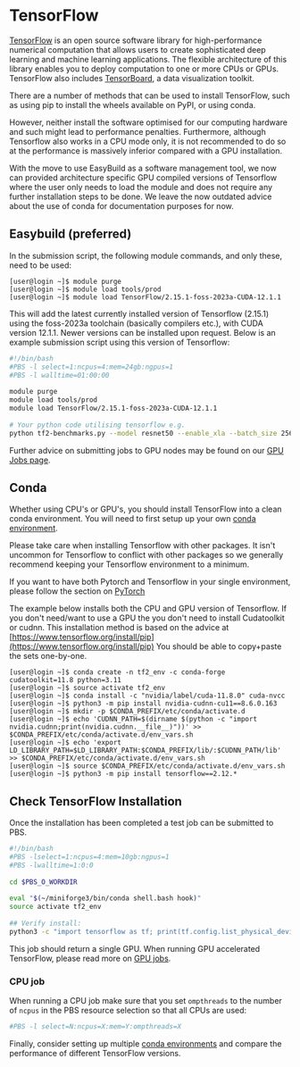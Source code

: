 # TensorFlow

[TensorFlow](https://www.tensorflow.org/) is an open source software library for high-performance numerical computation that allows users to create sophisticated deep learning and machine learning applications. The flexible architecture of this library enables you to deploy computation to one or more CPUs or GPUs. TensorFlow also includes [TensorBoard](https://www.tensorflow.org/guide/summaries_and_tensorboard), a data visualization toolkit.

There are a number of methods that can be used to install TensorFlow, such as using pip to install the wheels available on PyPI, or using conda. 

However, neither install the software optimised for our computing hardware and such might lead to performance penalties. Furthermore, although Tensorflow also works in a CPU mode only, it is not recommended to do so at the performance is massively inferior compared with a GPU installation.

With the move to use EasyBuild as a software management tool, we now can provided architecture specific GPU compiled versions of Tensorflow where the user only needs to load the module and does not require any further installation steps to be done. We leave the now outdated advice about the use of conda for documentation purposes for now.

## Easybuild (preferred)

In the submission script, the following module commands, and only these, need to be used:

```console
[user@login ~]$ module purge
[user@login ~]$ module load tools/prod
[user@login ~]$ module load TensorFlow/2.15.1-foss-2023a-CUDA-12.1.1
```

This will add the latest currently installed version of Tensorflow (2.15.1) using the foss-2023a toolchain (basically compilers etc.), with CUDA version 12.1.1. Newer versions can be installed upon request. Below is an example submission script using this version of Tensorflow:

```bash
#!/bin/bash
#PBS -l select=1:ncpus=4:mem=24gb:ngpus=1
#PBS -l walltime=01:00:00
 
module purge
module load tools/prod
module load TensorFlow/2.15.1-foss-2023a-CUDA-12.1.1
 
# Your python code utilising tensorflow e.g.
python tf2-benchmarks.py --model resnet50 --enable_xla --batch_size 256 --num_gpus 1
```

Further advice on submitting jobs to GPU nodes may be found on our [GPU Jobs page](../../queues/gpu-jobs.md).

## Conda
Whether using CPU's or GPU's, you should install TensorFlow into a clean conda environment. You will need to first setup up your own [conda environment](./conda.md).

Please take care when installing Tensorflow with other packages. It isn't uncommon for Tensorflow to conflict with other packages so we generally recommend keeping your Tensorflow environment to a minimum. 

If you want to have both Pytorch and Tensorflow in your single environment, please follow the section on [PyTorch](./pytorch.md/#tensorflow-and-pytorch)

The example below installs both the CPU and GPU version of Tensorflow. If you don't need/want to use a GPU the you don't need to install Cudatoolkit or cudnn. This installation method is based on the advice at [https://www.tensorflow.org/install/pip](https://www.tensorflow.org/install/pip) You should be able to copy+paste the sets one-by-one. 


```console
[user@login ~]$ conda create -n tf2_env -c conda-forge cudatoolkit=11.8 python=3.11
[user@login ~]$ source activate tf2_env
[user@login ~]$ conda install -c "nvidia/label/cuda-11.8.0" cuda-nvcc
[user@login ~]$ python3 -m pip install nvidia-cudnn-cu11==8.6.0.163
[user@login ~]$ mkdir -p $CONDA_PREFIX/etc/conda/activate.d
[user@login ~]$ echo 'CUDNN_PATH=$(dirname $(python -c "import nvidia.cudnn;print(nvidia.cudnn.__file__)"))' >> $CONDA_PREFIX/etc/conda/activate.d/env_vars.sh
[user@login ~]$ echo 'export LD_LIBRARY_PATH=$LD_LIBRARY_PATH:$CONDA_PREFIX/lib/:$CUDNN_PATH/lib' >> $CONDA_PREFIX/etc/conda/activate.d/env_vars.sh
[user@login ~]$ source $CONDA_PREFIX/etc/conda/activate.d/env_vars.sh
[user@login ~]$ python3 -m pip install tensorflow==2.12.*
```

## Check TensorFlow Installation

Once the installation has been completed a test job can be submitted to PBS.

```bash
#!/bin/bash
#PBS -lselect=1:ncpus=4:mem=10gb:ngpus=1
#PBS -lwalltime=1:0:0
 
cd $PBS_O_WORKDIR
 
eval "$(~/miniforge3/bin/conda shell.bash hook)"
source activate tf2_env
 
## Verify install:
python3 -c "import tensorflow as tf; print(tf.config.list_physical_devices('GPU'))"
```

This job should return a single GPU. When running GPU accelerated TensorFlow, please read more on [GPU jobs](../../queues/gpu-jobs.md).

### CPU job

When running a CPU job make sure that you set `ompthreads` to the number of `ncpus` in the PBS resource selection so that all CPUs are used:

```bash
#PBS -l select=N:ncpus=X:mem=Y:ompthreads=X
```

Finally, consider setting up multiple [conda environments](./conda.md) and compare the performance of different TensorFlow versions.
